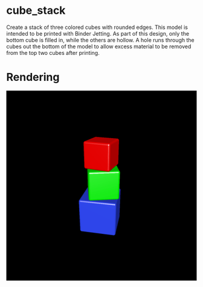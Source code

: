 # cube_stack

Create a stack of three colored cubes with rounded edges. This model is intended to be printed with Binder Jetting. As part of this design, only the bottom cube is filled in, while the others are hollow. A hole runs through the cubes out the bottom of the model to allow excess material to be removed from the top two cubes after printing.

# Rendering

![Rendering of the stack](rendering.png)
